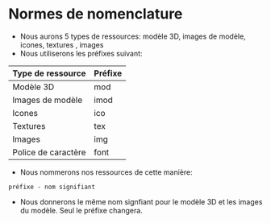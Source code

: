 # Normes de nomenclature
- Nous aurons 5 types de ressources: modèle 3D, images de modèle, icones, textures , images
- Nous utiliserons les préfixes suivant: 
 
Type de ressource | Préfixe 
--------|--------
 Modèle 3D | mod 
 Images de modèle | imod 
 Icones | ico 
 Textures | tex 
 Images | img 
 Police de caractère | font
 
- Nous nommerons nos ressources de cette manière: 

``` préfixe - nom signifiant ```

- Nous donnerons le même nom signfiant pour le modèle 3D et les images du modèle. Seul le préfixe changera.
